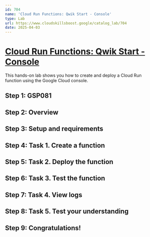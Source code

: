 ```yaml
---
id: 704
name: 'Cloud Run Functions: Qwik Start - Console'
type: Lab
url: https://www.cloudskillsboost.google/catalog_lab/704
date: 2025-04-03
---
```


# [Cloud Run Functions: Qwik Start - Console](https://www.cloudskillsboost.google/catalog_lab/704)

This hands-on lab shows you how to create and deploy a Cloud Run function using the Google Cloud console.

## Step 1: GSP081

## Step 2: Overview

## Step 3: Setup and requirements

## Step 4: Task 1. Create a function

## Step 5: Task 2. Deploy the function

## Step 6: Task 3. Test the function

## Step 7: Task 4. View logs

## Step 8: Task 5. Test your understanding

## Step 9: Congratulations!
